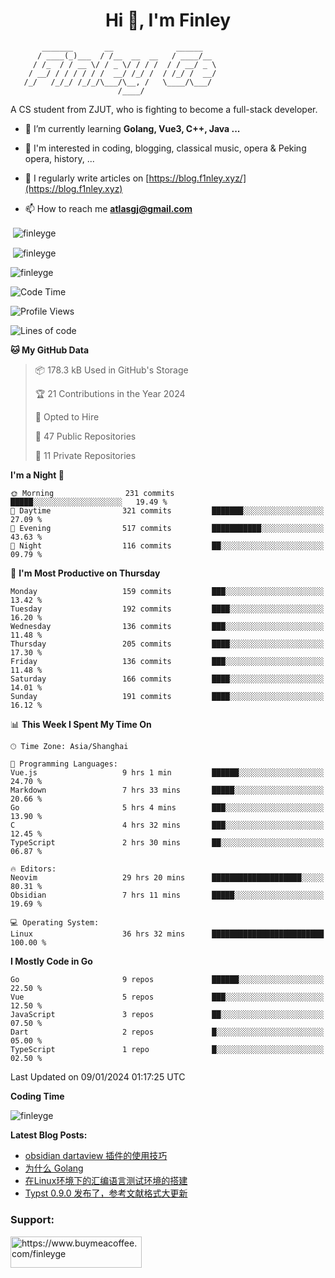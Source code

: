 <h1 align="center">Hi 👋, I'm Finley</h1>

```text
       _______       __              ______   
      / ____(_)___  / /__  __  __   / ____/__ 
     / /_  / / __ \/ / _ \/ / / /  / / __/ _ \
    / __/ / / / / / /  __/ /_/ /  / /_/ /  __/
   /_/   /_/_/ /_/_/\___/\__, /   \____/\___/
                        /____/                
```

<p align="left">

A CS student from ZJUT,
who is fighting to become a full-stack developer.

</p>

<p align="left">

- 🌱 I’m currently learning **Golang, Vue3, C++, Java ...**

- 🧠 I'm interested in coding, blogging, classical music, opera & Peking opera, history, ...

- 📝 I regularly write articles on [https://blog.f1nley.xyz/](https://blog.f1nley.xyz)

- 📫 How to reach me **atlasgj@gmail.com**

</p>

<p>&nbsp;<img align="center" src="https://github-readme-stats.vercel.app/api/top-langs/?username=finleyge&show_icons=true&locale=en&hide=javascript,html,tex" alt="finleyge" /></p>

<p>&nbsp;<img align="center" src="https://github-readme-stats.vercel.app/api?username=finleyge&show_icons=true&locale=en" alt="finleyge" /></p>

<p><img align="center" src="https://github-readme-streak-stats.herokuapp.com/?user=finleyge&" alt="finleyge" /></p>

<!--START_SECTION:waka-->
![Code Time](http://img.shields.io/badge/Code%20Time-1%2C079%20hrs%2019%20mins-blue)

![Profile Views](http://img.shields.io/badge/Profile%20Views-20-blue)

![Lines of code](https://img.shields.io/badge/From%20Hello%20World%20I%27ve%20Written-829.6%20thousand%20lines%20of%20code-blue)

**🐱 My GitHub Data** 

> 📦 178.3 kB Used in GitHub's Storage 
 > 
> 🏆 21 Contributions in the Year 2024
 > 
> 💼 Opted to Hire
 > 
> 📜 47 Public Repositories 
 > 
> 🔑 11 Private Repositories 
 > 
**I'm a Night 🦉** 

```text
🌞 Morning                231 commits         █████░░░░░░░░░░░░░░░░░░░░   19.49 % 
🌆 Daytime                321 commits         ███████░░░░░░░░░░░░░░░░░░   27.09 % 
🌃 Evening                517 commits         ███████████░░░░░░░░░░░░░░   43.63 % 
🌙 Night                  116 commits         ██░░░░░░░░░░░░░░░░░░░░░░░   09.79 % 
```
📅 **I'm Most Productive on Thursday** 

```text
Monday                   159 commits         ███░░░░░░░░░░░░░░░░░░░░░░   13.42 % 
Tuesday                  192 commits         ████░░░░░░░░░░░░░░░░░░░░░   16.20 % 
Wednesday                136 commits         ███░░░░░░░░░░░░░░░░░░░░░░   11.48 % 
Thursday                 205 commits         ████░░░░░░░░░░░░░░░░░░░░░   17.30 % 
Friday                   136 commits         ███░░░░░░░░░░░░░░░░░░░░░░   11.48 % 
Saturday                 166 commits         ████░░░░░░░░░░░░░░░░░░░░░   14.01 % 
Sunday                   191 commits         ████░░░░░░░░░░░░░░░░░░░░░   16.12 % 
```


📊 **This Week I Spent My Time On** 

```text
🕑︎ Time Zone: Asia/Shanghai

💬 Programming Languages: 
Vue.js                   9 hrs 1 min         ██████░░░░░░░░░░░░░░░░░░░   24.70 % 
Markdown                 7 hrs 33 mins       █████░░░░░░░░░░░░░░░░░░░░   20.66 % 
Go                       5 hrs 4 mins        ███░░░░░░░░░░░░░░░░░░░░░░   13.90 % 
C                        4 hrs 32 mins       ███░░░░░░░░░░░░░░░░░░░░░░   12.45 % 
TypeScript               2 hrs 30 mins       ██░░░░░░░░░░░░░░░░░░░░░░░   06.87 % 

🔥 Editors: 
Neovim                   29 hrs 20 mins      ████████████████████░░░░░   80.31 % 
Obsidian                 7 hrs 11 mins       █████░░░░░░░░░░░░░░░░░░░░   19.69 % 

💻 Operating System: 
Linux                    36 hrs 32 mins      █████████████████████████   100.00 % 
```

**I Mostly Code in Go** 

```text
Go                       9 repos             ██████░░░░░░░░░░░░░░░░░░░   22.50 % 
Vue                      5 repos             ███░░░░░░░░░░░░░░░░░░░░░░   12.50 % 
JavaScript               3 repos             ██░░░░░░░░░░░░░░░░░░░░░░░   07.50 % 
Dart                     2 repos             █░░░░░░░░░░░░░░░░░░░░░░░░   05.00 % 
TypeScript               1 repo              █░░░░░░░░░░░░░░░░░░░░░░░░   02.50 % 
```




 Last Updated on 09/01/2024 01:17:25 UTC
<!--END_SECTION:waka-->
**Coding Time**
<p>
       <img align="center" src="https://wakatime.com/share/@1f267603-cf28-47c9-a32c-2753500710e7/96d852e9-5832-42ff-acaa-a48a5371ba9d.svg" alt="finleyge" />
</p>

</p>


**Latest Blog Posts:**

<!-- BLOG-POST-LIST:START -->
- [obsidian dartaview 插件的使用技巧](https://blog.f1nley.xyz/post/obsidian/dataview/)
- [为什么 Golang](https://blog.f1nley.xyz/post/code/golang/)
- [在Linux环境下的汇编语言测试环境的搭建](https://blog.f1nley.xyz/post/assembly-env/)
- [Typst 0.9.0 发布了，参考文献格式大更新](https://blog.f1nley.xyz/post/typst/typst-0.9.0-released/)
<!-- BLOG-POST-LIST:END -->

<h3 align="left">Support:</h3>

<p align="left">

<a href="https://www.buymeacoffee.com/finleyge"> <img align="left" src="https://cdn.buymeacoffee.com/buttons/v2/default-yellow.png" height="50" width="210" alt="https://www.buymeacoffee.com/finleyge" />

</a>
</p>
